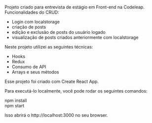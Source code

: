 
Projeto criado para entrevista de estágio em Front-end na Codeleap. Funcionalidades do CRUD:
<ul>
<li>Login com localstorage</li>
<li>criação de posts</li>
<li>edição e exclusão de posts do usuário logado</li>
<li>visualização de posts criados anteriormente com localstorage</li>
</ul>

Neste projeto utilizei as seguintes técnicas:

<ul>
<li>Hooks</li>
<li>Redux</li>
<li>Consumo de API</li>
<li>Arrays e seus métodos</li>

</ul>


Esse projeto foi criado com Create React App.

Para executá-lo localmente, você pode rodar os seguintes comandos:

npm install </br>
npm start

Isso abrirá o http://localhost:3000 no seu browser.

